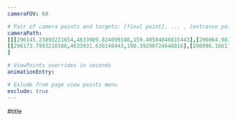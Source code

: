 ```yaml
---
cameraFOV: 60

# Pair of camera points and targets: [final point], ... , [entrance point]
cameraPath: 
[[[296145.23893221654,4633909.824099188,159.40584846815443],[296064.9830625395,4633848.548224539,72.33093620244487]],
[[296173.7993210386,4633931.630140443,190.39290724648816],[296096.1661795595,4633872.356735706,99.63203124424209]]
]

# ViewPoints overrides in seconds
animationEntry:

# Exlude from page view points menu
exclude: true
---
```


#title 

<html>
